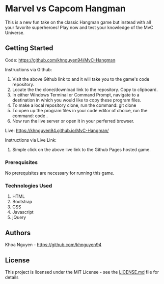 # Marvel vs Capcom Hangman
This is a new fun take on the classic Hangman game but instead with all your favorite superheroes! Play now and test your knowledge of the MvC Universe. 

## Getting Started
Code: https://github.com/khnguyen94/MvC-Hangman

Instructions via Github:
1. Visit the above Github link to and it will take you to the game's code repository. 
2. Locate the the clone/download link to the repository. Copy to clipboard.
3. In either Windows Terminal or Command Prompt, navigate to a destination in which you would like to copy these program files. 
4. To make a local repository clone, run the command: git clone <paste-link-here>
5. To open up the program files in your code editor of choice, run the command: code .
6. Now run the live server or open it in your perferred browser. 

Live: https://khnguyen94.github.io/MvC-Hangman/

Instructions via Live Link:
1. Simple click on the above live link to the Github Pages hosted game.

### Prerequisites
No prerequisites are necessary for running this game. 

### Technologies Used
1. HTML
2. Bootstrap
3. CSS
4. Javascript
5. jQuery

## Authors
Khoa Nguyen - https://github.com/khnguyen94

## License
This project is licensed under the MIT License - see the [LICENSE.md](LICENSE.md) file for details
